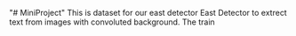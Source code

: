 "# MiniProject" 
This is dataset for our east detector East Detector to extrect text from images with convoluted background.
The train

